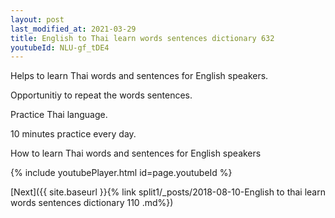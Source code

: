 ```yaml
---
layout: post
last_modified_at: 2021-03-29
title: English to Thai learn words sentences dictionary 632 
youtubeId: NLU-gf_tDE4
---
```

 
 
Helps to learn Thai words and sentences for English speakers.

Opportunitiy to repeat the words sentences. 

Practice Thai language. 
 
10 minutes practice every day. 
 
How to learn Thai words and sentences for English speakers 
 
{% include youtubePlayer.html id=page.youtubeId %}
 
 
[Next]({{ site.baseurl }}{% link  split1/_posts/2018-08-10-English to thai learn words sentences dictionary 110 .md%})
 
